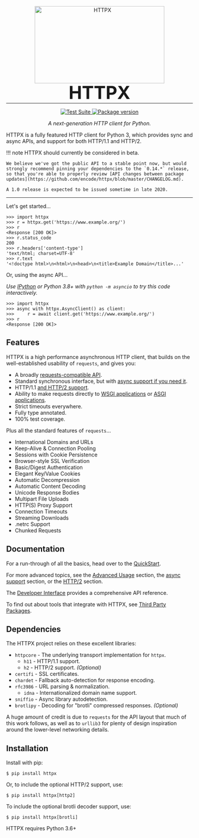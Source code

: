<p align="center" style="margin: 0 0 10px">
  <img width="350" height="208" src="https://raw.githubusercontent.com/encode/httpx/master/docs/img/logo.jpg" alt='HTTPX'>
</p>

<h1 align="center" style="font-size: 3rem; margin: -15px 0">
HTTPX
</h1>

---

<div align="center">
<p>
<a href="https://github.com/encode/httpx/actions">
    <img src="https://github.com/encode/httpx/workflows/Test%20Suite/badge.svg" alt="Test Suite">
</a>
<a href="https://pypi.org/project/httpx/">
    <img src="https://badge.fury.io/py/httpx.svg" alt="Package version">
</a>
</p>

<em>A next-generation HTTP client for Python.</em>
</div>

HTTPX is a fully featured HTTP client for Python 3, which provides sync and async APIs, and support for both HTTP/1.1 and HTTP/2.


!!! note
    HTTPX should currently be considered in beta.

    We believe we've got the public API to a stable point now, but would strongly recommend pinning your dependencies to the `0.14.*` release, so that you're able to properly review [API changes between package updates](https://github.com/encode/httpx/blob/master/CHANGELOG.md).

    A 1.0 release is expected to be issued sometime in late 2020.

---

Let's get started...

```pycon
>>> import httpx
>>> r = httpx.get('https://www.example.org/')
>>> r
<Response [200 OK]>
>>> r.status_code
200
>>> r.headers['content-type']
'text/html; charset=UTF-8'
>>> r.text
'<!doctype html>\n<html>\n<head>\n<title>Example Domain</title>...'
```

Or, using the async API...

_Use [IPython](https://ipython.readthedocs.io/en/stable/) or Python 3.8+ with `python -m asyncio` to try this code interactively._

```pycon
>>> import httpx
>>> async with httpx.AsyncClient() as client:
>>>     r = await client.get('https://www.example.org/')
>>> r
<Response [200 OK]>
```

## Features

HTTPX is a high performance asynchronous HTTP client, that builds on the
well-established usability of `requests`, and gives you:

* A broadly [requests-compatible API](compatibility.md).
* Standard synchronous interface, but with [async support if you need it](async.md).
* HTTP/1.1 [and HTTP/2 support](http2.md).
* Ability to make requests directly to [WSGI applications](advanced.md#calling-into-python-web-apps) or [ASGI applications](async.md#calling-into-python-web-apps).
* Strict timeouts everywhere.
* Fully type annotated.
* 100% test coverage.

Plus all the standard features of `requests`...

* International Domains and URLs
* Keep-Alive & Connection Pooling
* Sessions with Cookie Persistence
* Browser-style SSL Verification
* Basic/Digest Authentication
* Elegant Key/Value Cookies
* Automatic Decompression
* Automatic Content Decoding
* Unicode Response Bodies
* Multipart File Uploads
* HTTP(S) Proxy Support
* Connection Timeouts
* Streaming Downloads
* .netrc Support
* Chunked Requests

## Documentation

For a run-through of all the basics, head over to the [QuickStart](quickstart.md).

For more advanced topics, see the [Advanced Usage](advanced.md) section,
the [async support](async.md) section, or the [HTTP/2](http2.md) section.

The [Developer Interface](api.md) provides a comprehensive API reference.

To find out about tools that integrate with HTTPX, see [Third Party Packages](third-party-packages.md).

## Dependencies

The HTTPX project relies on these excellent libraries:

* `httpcore` - The underlying transport implementation for `httpx`.
  * `h11` - HTTP/1.1 support.
  * `h2` - HTTP/2 support. *(Optional)*
* `certifi` - SSL certificates.
* `chardet` - Fallback auto-detection for response encoding.
* `rfc3986` - URL parsing & normalization.
  * `idna` - Internationalized domain name support.
* `sniffio` - Async library autodetection.
* `brotlipy` - Decoding for "brotli" compressed responses. *(Optional)*

A huge amount of credit is due to `requests` for the API layout that
much of this work follows, as well as to `urllib3` for plenty of design
inspiration around the lower-level networking details.

## Installation

Install with pip:

```shell
$ pip install httpx
```

Or, to include the optional HTTP/2 support, use:

```shell
$ pip install httpx[http2]
```

To include the optional brotli decoder support, use:

```shell
$ pip install httpx[brotli]
```

HTTPX requires Python 3.6+

[sync-support]: https://github.com/encode/httpx/issues/572
